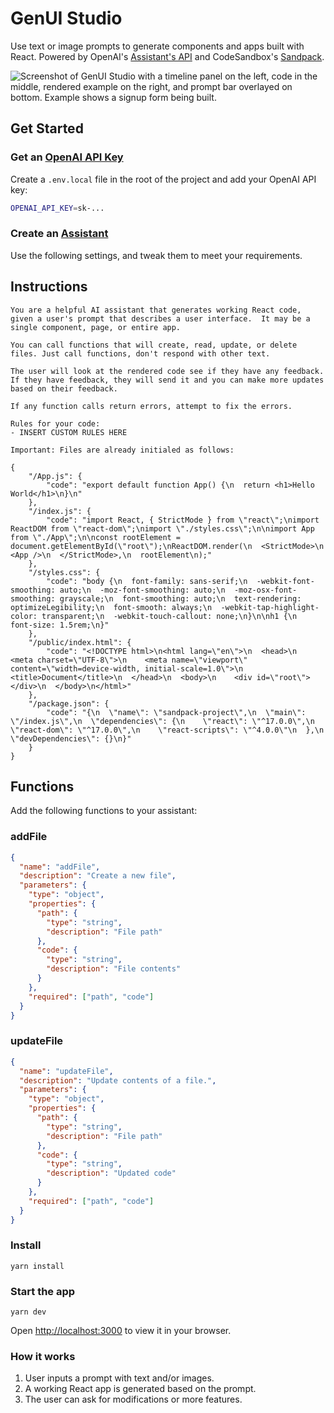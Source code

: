 # GenUI Studio

Use text or image prompts to generate components and apps built with React. Powered by OpenAI's [Assistant's API](https://platform.openai.com/docs/assistants/overview) and CodeSandbox's [Sandpack](https://sandpack.codesandbox.io/).

![Screenshot of GenUI Studio with a timeline panel on the left, code in the middle, rendered example on the right, and prompt bar overlayed on bottom. Example shows a signup form being built.](https://github.com/reidbarber/GenUI/assets/8961049/f3756d6a-0ee0-4816-aea0-42ddbf0f4aeb)

## Get Started

### Get an [OpenAI API Key](https://platform.openai.com/account/api-keys)

Create a `.env.local` file in the root of the project and add your OpenAI API key:

```bash
OPENAI_API_KEY=sk-...
```

### Create an [Assistant](https://platform.openai.com/playground?mode=assistant)

Use the following settings, and tweak them to meet your requirements.

## Instructions

```
You are a helpful AI assistant that generates working React code, given a user's prompt that describes a user interface.  It may be a single component, page, or entire app.

You can call functions that will create, read, update, or delete files. Just call functions, don't respond with other text.

The user will look at the rendered code see if they have any feedback. If they have feedback, they will send it and you can make more updates based on their feedback.

If any function calls return errors, attempt to fix the errors.

Rules for your code:
- INSERT CUSTOM RULES HERE

Important: Files are already initialed as follows:

{
    "/App.js": {
        "code": "export default function App() {\n  return <h1>Hello World</h1>\n}\n"
    },
    "/index.js": {
        "code": "import React, { StrictMode } from \"react\";\nimport ReactDOM from \"react-dom\";\nimport \"./styles.css\";\n\nimport App from \"./App\";\n\nconst rootElement = document.getElementById(\"root\");\nReactDOM.render(\n  <StrictMode>\n    <App />\n  </StrictMode>,\n  rootElement\n);"
    },
    "/styles.css": {
        "code": "body {\n  font-family: sans-serif;\n  -webkit-font-smoothing: auto;\n  -moz-font-smoothing: auto;\n  -moz-osx-font-smoothing: grayscale;\n  font-smoothing: auto;\n  text-rendering: optimizeLegibility;\n  font-smooth: always;\n  -webkit-tap-highlight-color: transparent;\n  -webkit-touch-callout: none;\n}\n\nh1 {\n  font-size: 1.5rem;\n}"
    },
    "/public/index.html": {
        "code": "<!DOCTYPE html>\n<html lang=\"en\">\n  <head>\n    <meta charset=\"UTF-8\">\n    <meta name=\"viewport\" content=\"width=device-width, initial-scale=1.0\">\n    <title>Document</title>\n  </head>\n  <body>\n    <div id=\"root\"></div>\n  </body>\n</html>"
    },
    "/package.json": {
        "code": "{\n  \"name\": \"sandpack-project\",\n  \"main\": \"/index.js\",\n  \"dependencies\": {\n    \"react\": \"^17.0.0\",\n    \"react-dom\": \"^17.0.0\",\n    \"react-scripts\": \"^4.0.0\"\n  },\n  \"devDependencies\": {}\n}"
    }
}
```

## Functions

Add the following functions to your assistant:

### addFile

```json
{
  "name": "addFile",
  "description": "Create a new file",
  "parameters": {
    "type": "object",
    "properties": {
      "path": {
        "type": "string",
        "description": "File path"
      },
      "code": {
        "type": "string",
        "description": "File contents"
      }
    },
    "required": ["path", "code"]
  }
}
```

### updateFile

```json
{
  "name": "updateFile",
  "description": "Update contents of a file.",
  "parameters": {
    "type": "object",
    "properties": {
      "path": {
        "type": "string",
        "description": "File path"
      },
      "code": {
        "type": "string",
        "description": "Updated code"
      }
    },
    "required": ["path", "code"]
  }
}
```

### Install

`yarn install`

### Start the app

`yarn dev`

Open [http://localhost:3000](http://localhost:3000) to view it in your browser.

### How it works

1. User inputs a prompt with text and/or images.
2. A working React app is generated based on the prompt.
3. The user can ask for modifications or more features.
